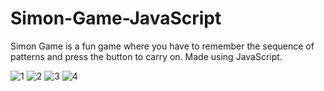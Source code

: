 # Simon-Game-JavaScript

Simon Game is a fun game where you have to remember the sequence of patterns and press the button to carry on. Made using JavaScript.

![1](https://github.com/Niraj-Koli/Simon-Game-JavaScript/assets/113058131/2a6f5bdc-d017-48f7-8819-69edabbe1d0e)
![2](https://github.com/Niraj-Koli/Simon-Game-JavaScript/assets/113058131/c3b5460a-7275-4332-82bd-263ce75cd304)
![3](https://github.com/Niraj-Koli/Simon-Game-JavaScript/assets/113058131/c96d9667-4ae7-4464-82e3-4a64b1f2196d)
![4](https://github.com/Niraj-Koli/Simon-Game-JavaScript/assets/113058131/868550b6-9f21-4ef6-bc27-cffcf3442529)
